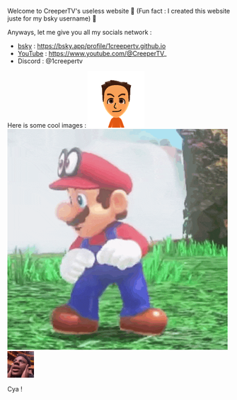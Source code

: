 Welcome to CreeperTV's useless website 🥳
(Fun fact : I created this website juste for my bsky username) 🤫

Anyways, let me give you all my socials network :
- [bsky](https://bsky.app/profile/1creepertv.github.io) : https://bsky.app/profile/1creepertv.github.io
- [YouTube](https://www.youtube.com/@CreeperTV_) : https://www.youtube.com/@CreeperTV_
- Discord : @1creepertv

Here is some cool images :
![CreeperTV](https://raw.githubusercontent.com/1CreeperTV/1creepertv.github.io/refs/heads/main/normal_faces.png)
![Mario Dance](https://raw.githubusercontent.com/1CreeperTV/1creepertv.github.io/refs/heads/main/mario-mario-dancing.gif)
![Speed](https://raw.githubusercontent.com/1CreeperTV/1creepertv.github.io/refs/heads/main/shocked-ishowspeed.gif)

Cya !
